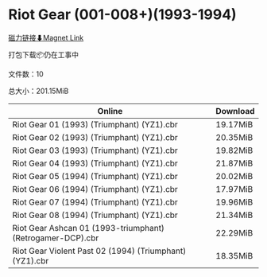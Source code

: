 # Riot Gear (001-008+)(1993-1994)

[磁力链接⬇Magnet Link](magnet:?xt=urn:btih:7f4235e45e871608219dba3e28db665bbf222f86&dn=Riot%20Gear%20%28001-008%2B%29%281993-1994%29)

打包下载📦仍在工事中

文件数：10

总大小：201.15MiB

Online | Download
--- | ---
Riot Gear 01 (1993) (Triumphant) (YZ1).cbr | 19.17MiB
Riot Gear 02 (1993) (Triumphant) (YZ1).cbr | 20.35MiB
Riot Gear 03 (1993) (Triumphant) (YZ1).cbr | 19.82MiB
Riot Gear 04 (1993) (Triumphant) (YZ1).cbr | 21.87MiB
Riot Gear 05 (1994) (Triumphant) (YZ1).cbr | 20.02MiB
Riot Gear 06 (1994) (Triumphant) (YZ1).cbr | 17.97MiB
Riot Gear 07 (1994) (Triumphant) (YZ1).cbr | 19.96MiB
Riot Gear 08 (1994) (Triumphant) (YZ1).cbr | 21.34MiB
Riot Gear Ashcan 01 (1993-triumphant) (Retrogamer-DCP).cbr | 22.29MiB
Riot Gear Violent Past 02 (1994) (Triumphant) (YZ1).cbr | 18.35MiB